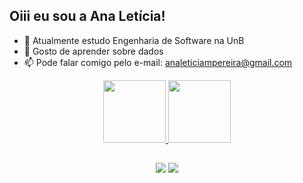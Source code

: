 ## Oiii eu sou a Ana Letícia!

- 🌱 Atualmente estudo Engenharia de Software na UnB
- 💞️ Gosto de aprender sobre dados
- 📫 Pode falar comigo pelo e-mail: analeticiampereira@gmail.com

<div align="center">
  <a href="https://github.com/analeticiaa">
  <img height="100em" src="https://github-readme-stats.vercel.app/api?username=analeticiaa&show_icons=true&theme=dracula&include_all_commits=true&count_private=true"/>
  <img height="100em" src="https://github-readme-stats.vercel.app/api/top-langs/?username=analeticiaa&layout=compact&langs_count=7&theme=dracula"/>
</div>
  
  ##
 
<div align="center"> 
  <a href = "mailto:analeticiampereira@gmail.com"><img src="https://img.shields.io/badge/-Gmail-%23333?style=for-the-badge&logo=gmail&logoColor=white" target="_blank"></a>
  <a href="https://www.linkedin.com/in/analeticiaa" target="_blank"><img src="https://img.shields.io/badge/-LinkedIn-%230077B5?style=for-the-badge&logo=linkedin&logoColor=white" target="_blank"></a> 
  
</div>

<!---
analeticiaa/analeticiaa is a ✨ special ✨ repository because its `README.md` (this file) appears on your GitHub profile.
You can click the Preview link to take a look at your changes.
--->

